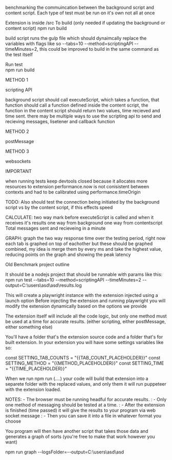 benchmarking the commuincation between the background script and content script. Each type of test must be run on it's own not all at once

Extension is inside /src
To build (only needed if updating the background or content script)
    npm run build

build script runs the gulp file which should dynaimcally replace the variables with flags like so --tabs=10 --method=scriptingAPI --timeMinutes=2, this could be improved to build in the same command as the test itself


Run test    
    npm run build


METHOD 1

scripting API

background script should call executeScript, which takes a function, that function should call a function defined inside the content script,
the function in the content script should return two values, time recieved and time sent. 
there may be multiple ways to use the scripting api to send and recieving messages, lisetener and callback function

METHOD 2

postMessage


METHOD 3 

websockets


IMPORTANT

when running tests keep devtools closed because it allocates more resources to extension
performance.now is not conisistent between contexts and had to be calibrated using performance.timeOrigin

TODO:
Also should test the connection being initiated by the background script vs by the content script, if this effects speed

CALCULATE:
two way mark before executeScript is called and when it receives it's results
one way from background
one way from contentscript
Total messages sent and recieveing in a minute


GRAPH:
graph the two way response time over the testing period, right now each tab is graphed on top of eachother but these should be graphed combined, my idea is merge them by every ms and take the highest value, reducing points on the graph and showing the peak latency



Old Benchmark project outline

It should be a nodejs project that should be runnable with params like this:
npm run test --tabs=10 --method=scriptingAPI --timeMinutes=2 --output=C:\users\asd\asd\results.log

This will create a playwright instance with the extension injected using a launch option
Before injecting the extension and running playwright you will modify the extension dynamically based on the options we provide

The extension itself will include all the code logic, but only one method must be used at a time for accurate results.
(either scripting, either postMessage, either something else)

You'll have a folder that's the extension source code and a folder that's for built extension.
In your extension you will have some settings variables like so:

const SETTING_TAB_COUNTS = "{{TAB_COUNT_PLACEHOLDER}}"
const SETTING_METHOD = "{{METHOD_PLACEHOLDER}}"
const SETTING_TIME = "{{TIME_PLACEHOLDER}}"

When we run npm run (....) your code will build that extension into a separete folder with the replaced values, and
only them it will run puppeteer with the extension loaded.

NOTES: - The browser must be running headful for accurate results.
     : - Only one method of messaging should be tested at a time.
     : - After the extension is finished (time passed) it will give the results to your program via web socket message
     : - Then you can save it into a file in whatever format you choose

You program will then have another script that takes those data and generates a graph of sorts
(you're free to make that work however you want)

npm run graph --logsFolder=--output=C:\users\asd\asd